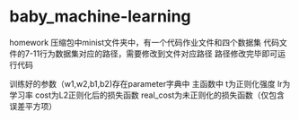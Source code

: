 # baby_machine-learning
homework
压缩包中minist文件夹中，有一个代码作业文件和四个数据集
代码文件的7-11行为数据集对应的路径，需要修改到文件对应路径
路径修改完毕即可运行代码

训练好的参数（w1,w2,b1,b2)存在parameter字典中
主函数中
t为正则化强度
lr为学习率
cost为L2正则化后的损失函数
real_cost为未正则化的损失函数（仅包含误差平方项）
